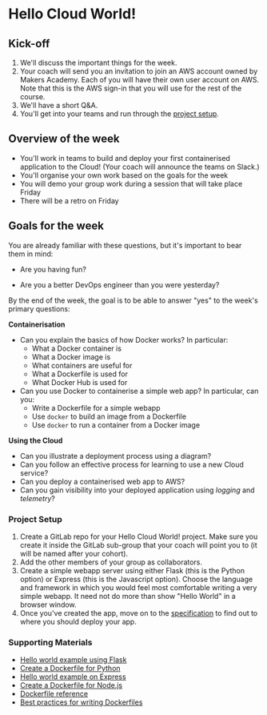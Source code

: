 # Hello Cloud World!

## Kick-off

1. We'll discuss the important things for the week.
2. Your coach will send you an invitation to join an AWS account owned by Makers Academy. Each of you will have their own user account on AWS. Note that this is the AWS sign-in that you will use for the rest of the course.
3. We'll have a short Q&A.
4. You'll get into your teams and run through the [project setup](#project-setup).
## Overview of the week
- You'll work in teams to build and deploy your first containerised application to the Cloud! (Your coach will announce the teams on Slack.)
- You'll organise your own work based on the goals for the week
- You will demo your group work during a session that will take place Friday
- There will be a retro on Friday

## Goals for the week

You are already familiar with these questions, but it's important to bear them in mind:

* Are you having fun?

* Are you a better DevOps engineer than you were yesterday?

By the end of the week, the goal is to be able to answer "yes" to the week's primary questions:

**Containerisation**
* Can you explain the basics of how Docker works? In particular:
    * What a Docker container is
    * What a Docker image is
    * What containers are useful for
    * What a Dockerfile is used for
    * What Docker Hub is used for
* Can you use Docker to containerise a simple web app? In particular, can you:
    * Write a Dockerfile for a simple webapp
    * Use `docker` to build an image from a Dockerfile
    * Use `docker` to run a container from a Docker image


**Using the Cloud**
* Can you illustrate a deployment process using a diagram?
* Can you follow an effective process for learning to use a new Cloud service?
* Can you deploy a containerised web app to AWS?
* Can you gain visibility into your deployed application using *logging* and *telemetry*?

### Project Setup

1. Create a GitLab repo for your Hello Cloud World! project. Make sure you create it inside the GitLab sub-group that your coach will point you to (it will be named after your cohort). 
2. Add the other members of your group as collaborators.
3. Create a simple webapp server using either Flask (this is the Python option) or Express (this is the Javascript option). Choose the language and framework in which you would feel most comfortable writing a very simple webapp. It need not do more than show "Hello World" in a browser window.
4. Once you've created the app, move on to the [specification](specification.md) to find out to where you should deploy your app.

### Supporting Materials

- [Hello world example using Flask](https://flask.palletsprojects.com/en/2.0.x/quickstart/)
- [Create a Dockerfile for Python](https://docs.docker.com/language/python/build-images/)
- [Hello world example on Express](https://expressjs.com/en/starter/hello-world.html)
- [Create a Dockerfile for Node.js](https://docs.docker.com/get-started/nodejs/build-images/)
- [Dockerfile reference](https://docs.docker.com/engine/reference/builder/)
- [Best practices for writing Dockerfiles](https://docs.docker.com/develop/develop-images/dockerfile_best-practices/)


